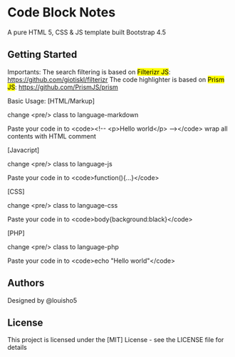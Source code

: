 # Code Block Notes

A pure HTML 5, CSS & JS template built Bootstrap 4.5

## Getting Started

Importants:
The search filtering is based on <mark>Filterizr JS</mark>: https://github.com/giotiskl/filterizr
The code highlighter is based on <mark>Prism JS</mark>: https://github.com/PrismJS/prism

Basic Usage:
[HTML/Markup] 

change &lt;pre/> class to language-markdown

Paste your code in to &lt;code>&lt;!-- &lt;p>Hello world&lt;/p> --&gt;&lt;/code> wrap all contents with HTML comment

[Javacript] 

change &lt;pre/> class to language-js

Paste your code in to &lt;code>function(){...}&lt;/code>

[CSS] 

change &lt;pre/> class to language-css

Paste your code in to &lt;code>body{background:black}&lt;/code>

[PHP] 

change &lt;pre/> class to language-php

Paste your code in to &lt;code>echo "Hello world"&lt;/code>

## Authors

Designed by @louisho5

## License

This project is licensed under the [MIT] License - see the LICENSE file for details
